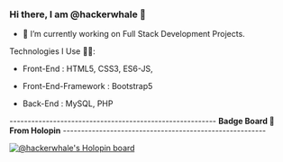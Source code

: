 ### Hi there, I am @hackerwhale  👋

<!--  
**hackerwhale/hackerwhale** is a ✨ _special_ ✨ repository because its `README.md` (this file) appears on your GitHub profile.

Here are some ideas to get you started:
-->


- 🔭 I’m currently working on Full Stack Development Projects.
<!---
- 🌱 I’m currently learning
--->

Technologies I Use 👨‍💻: 
* Front-End : HTML5, CSS3, ES6-JS, 

* Front-End-Framework : Bootstrap5

* Back-End :  MySQL, PHP




<!--
- 👯 I’m looking to collaborate on ...
- 🤔 I’m looking for help with ...
- 💬 Ask me about ...
- 📫 How to reach me: ...
- 😄 Pronouns: ...
- ⚡ Fun fact: ...
-->


---------------------------------------------------------  <Strong>Badge Board 🔘 From Holopin</Strong>  --------------------------------------------------------


[![@hackerwhale's Holopin board](https://holopin.me/hackerwhale)](https://holopin.io/@hackerwhale)
